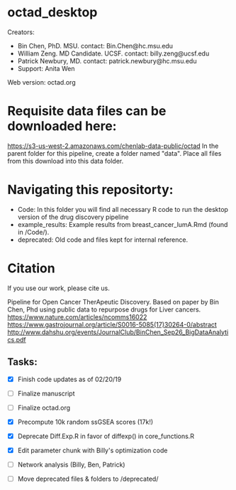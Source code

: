 # octad_desktop
Creators: 
<ul>
<li>Bin Chen, PhD. MSU. contact: Bin.Chen@hc.msu.edu</li>
<li>William Zeng. MD Candidate. UCSF. contact: billy.zeng@ucsf.edu</li>
<li>Patrick Newbury, MD. contact: patrick.newbury@hc.msu.edu</li>
<li>Support: Anita Wen</li>
</ul>

Web version: octad.org

# Requisite data files can be downloaded here:
https://s3-us-west-2.amazonaws.com/chenlab-data-public/octad
In the parent folder for this pipeline, create a folder named "data". Place all files from this download into this data folder.

# Navigating this repositorty:
<ul>
  <li>Code: In this folder you will find all necessary R code to run the desktop version of the drug discovery pipeline</li>
  <li>example_results: Example results from breast_cancer_lumA.Rmd (found in /Code/).</li>
  <li>deprecated: Old code and files kept for internal reference.</li>
</ul>

# Citation
If you use our work, please cite us.

Pipeline for Open Cancer TherApeutic Discovery. Based on paper by Bin Chen, Phd using public data to repurpose drugs for Liver cancers.
https://www.nature.com/articles/ncomms16022
https://www.gastrojournal.org/article/S0016-5085(17)30264-0/abstract
http://www.dahshu.org/events/JournalClub/BinChen_Sep26_BigDataAnalytics.pdf


## Tasks:
- [x] Finish code updates as of 02/20/19
- [ ] Finalize manuscript
- [ ] Finalize octad.org
- [x] Precompute 10k random ssGSEA scores (17k!)
- [x] Deprecate Diff.Exp.R in favor of diffexp() in core_functions.R
- [x] Edit parameter chunk with Billy's optimization code
- [ ] Network analysis (Billy, Ben, Patrick)
- [ ] Move deprecated files & folders to /deprecated/


